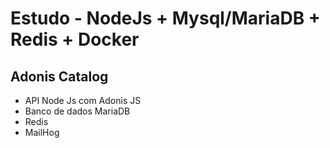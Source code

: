# Estudo - NodeJs + Mysql/MariaDB + Redis + Docker
## Adonis Catalog
 * API Node Js com Adonis JS
 * Banco de dados MariaDB
 * Redis
 * MailHog